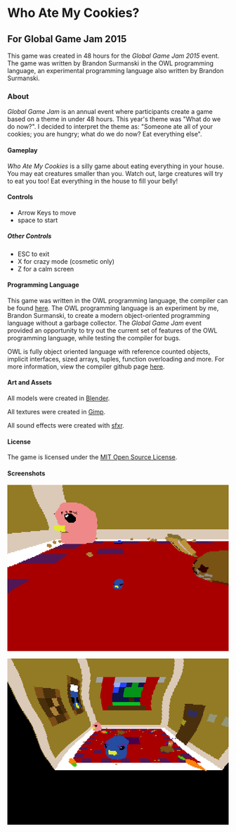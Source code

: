 # Who Ate My Cookies?

## For Global Game Jam 2015

This game was created in 48 hours for the *Global Game Jam 2015* event. The game
was written by Brandon Surmanski in the OWL programming language, an
experimental programming language also written by Brandon Surmanski.

### About
*Global Game Jam* is an annual event where participants create a game based on a
theme in under 48 hours. This year's theme was "What do we do now?". I decided
to interpret the theme as: "Someone ate all of your cookies; you are hungry;
what do we do now? Eat everything else".

#### Gameplay
*Who Ate My Cookies* is a silly game about eating everything in your house. You
may eat creatures smaller than you. Watch out, large creatures will try to eat
you too! Eat everything in the house to fill your belly!

#### Controls

* Arrow Keys to move
* space to start

##### Other Controls

* ESC to exit
* X for crazy mode (cosmetic only)
* Z for a calm screen


#### Programming Language
This game was written in the OWL programming language, the compiler can be found
[here](https://github.com/bsurmanski/wlc). The OWL programming language is an experiment
by me, Brandon Surmanski, to create a modern object-oriented programming
language without a garbage collector. The *Global Game Jam* event provided an
opportunity to try out the current set of features of the OWL programming
language, while testing the compiler for bugs.

OWL is fully object oriented language with reference counted objects, implicit
interfaces, sized arrays, tuples, function overloading and more. For more
information, view the compiler github page
[here](https://github.com/bsurmanski/wlc).

#### Art and Assets

All models were created in [Blender](http://blender.org/).

All textures were created in [Gimp](http://www.gimp.org/).

All sound effects were created with [sfxr](http://www.drpetter.se/project_sfxr.html).

#### License
The game is licensed under the [MIT Open Source License](http://opensource.org/licenses/MIT).

#### Screenshots

![running around small](/screenshots/small1.png?raw=true)

![running around large](/screenshots/big1.png?raw=true)
